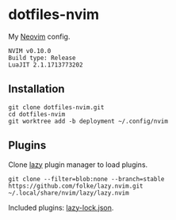 # dotfiles-nvim

My [Neovim](https://neovim.io/) config.

    NVIM v0.10.0
    Build type: Release
    LuaJIT 2.1.1713773202

## Installation

    git clone dotfiles-nvim.git
    cd dotfiles-nvim
    git worktree add -b deployment ~/.config/nvim

## Plugins

Clone [lazy](https://github.com/folke/lazy.nvim) plugin manager to load plugins.

    git clone --filter=blob:none --branch=stable https://github.com/folke/lazy.nvim.git ~/.local/share/nvim/lazy/lazy.nvim

Included plugins: [lazy-lock.json](lazy-lock.json).
